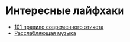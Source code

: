 # Интересные лайфхаки

* [101 правило современного этикета](https://lifehacker.ru/special/etiquette/?utm_source=spec&utm_medium=tilda&utm_campaign=longreads)
* [Расслабляющая музыка](http://mihales.podfm.ru/sexylounge/)

